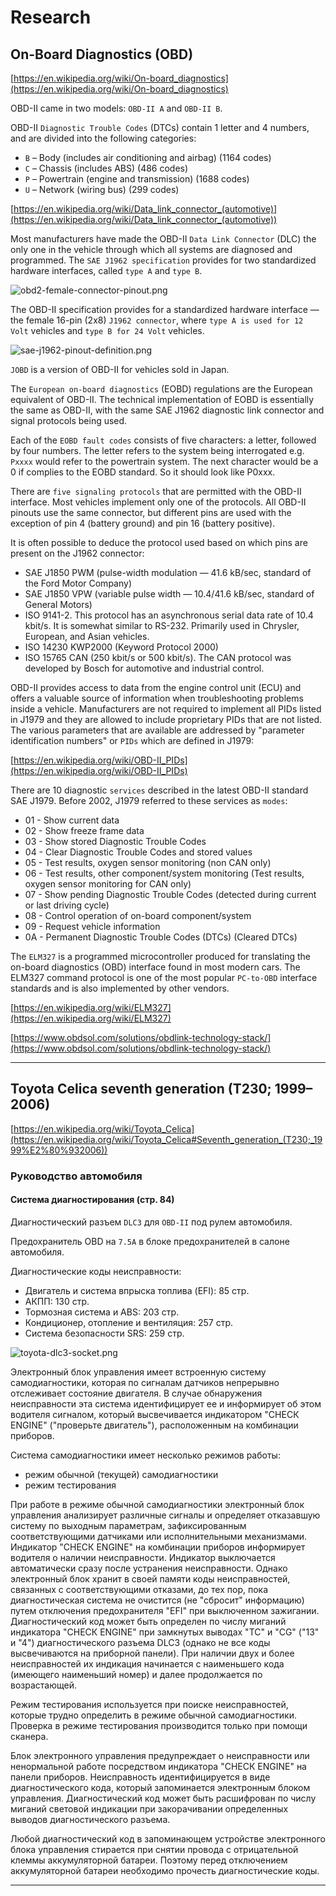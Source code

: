 # Research

## On-Board Diagnostics (OBD)

[https://en.wikipedia.org/wiki/On-board_diagnostics](https://en.wikipedia.org/wiki/On-board_diagnostics)

OBD-II came in two models: `OBD-II A` and `OBD-II B`.

OBD-II `Diagnostic Trouble Codes` (DTCs) contain 1 letter and 4 numbers, and are divided into the following categories:
* `B` – Body (includes air conditioning and airbag) (1164 codes)
* `C` – Chassis (includes ABS) (486 codes)
* `P` – Powertrain (engine and transmission) (1688 codes)
* `U` – Network (wiring bus) (299 codes)

[https://en.wikipedia.org/wiki/Data_link_connector_(automotive)](https://en.wikipedia.org/wiki/Data_link_connector_(automotive))

Most manufacturers have made the OBD-II `Data Link Connector` (DLC) the only one in the vehicle through which all systems are diagnosed and programmed.
The `SAE J1962 specification` provides for two standardized hardware interfaces, called `type A` and `type B`.

![obd2-female-connector-pinout.png](obd2-female-connector-pinout.png)

The OBD-II specification provides for a standardized hardware interface — the female 16-pin (2x8) `J1962 connector`, 
where `type A is used for 12 Volt` vehicles and `type B for 24 Volt` vehicles. 

![sae-j1962-pinout-definition.png](sae-j1962-pinout-definition.png)

`JOBD` is a version of OBD-II for vehicles sold in Japan.

The `European on-board diagnostics` (EOBD) regulations are the European equivalent of OBD-II.
The technical implementation of EOBD is essentially the same as OBD-II, 
with the same SAE J1962 diagnostic link connector and signal protocols being used.

Each of the `EOBD fault codes` consists of five characters: a letter, followed by four numbers. 
The letter refers to the system being interrogated e.g. `Pxxxx` would refer to the powertrain system. 
The next character would be a 0 if complies to the EOBD standard. So it should look like P0xxx.

There are `five signaling protocols` that are permitted with the OBD-II interface. 
Most vehicles implement only one of the protocols. 
All OBD-II pinouts use the same connector, but different pins are used with the exception of pin 4 (battery ground) and pin 16 (battery positive).

It is often possible to deduce the protocol used based on which pins are present on the J1962 connector:
* SAE J1850 PWM (pulse-width modulation — 41.6 kB/sec, standard of the Ford Motor Company)
* SAE J1850 VPW (variable pulse width — 10.4/41.6 kB/sec, standard of General Motors)
* ISO 9141-2. This protocol has an asynchronous serial data rate of 10.4 kbit/s. It is somewhat similar to RS-232. Primarily used in Chrysler, European, and Asian vehicles.
* ISO 14230 KWP2000 (Keyword Protocol 2000)
* ISO 15765 CAN (250 kbit/s or 500 kbit/s). The CAN protocol was developed by Bosch for automotive and industrial control.

OBD-II provides access to data from the engine control unit (ECU) and offers a valuable source of information when troubleshooting problems inside a vehicle.
Manufacturers are not required to implement all PIDs listed in J1979 and they are allowed to include proprietary PIDs that are not listed.
The various parameters that are available are addressed by "parameter identification numbers" or `PIDs` which are defined in J1979:

[https://en.wikipedia.org/wiki/OBD-II_PIDs](https://en.wikipedia.org/wiki/OBD-II_PIDs)

There are 10 diagnostic `services` described in the latest OBD-II standard SAE J1979. 
Before 2002, J1979 referred to these services as `modes`:
* 01 - Show current data
* 02 - Show freeze frame data
* 03 - Show stored Diagnostic Trouble Codes
* 04 - Clear Diagnostic Trouble Codes and stored values
* 05 - Test results, oxygen sensor monitoring (non CAN only)
* 06 - Test results, other component/system monitoring (Test results, oxygen sensor monitoring for CAN only)
* 07 - Show pending Diagnostic Trouble Codes (detected during current or last driving cycle)
* 08 - Control operation of on-board component/system
* 09 - Request vehicle information
* 0A - Permanent Diagnostic Trouble Codes (DTCs) (Cleared DTCs)

The `ELM327` is a programmed microcontroller produced for translating the on-board diagnostics (OBD) interface found in most modern cars. 
The ELM327 command protocol is one of the most popular `PC-to-OBD` interface standards and is also implemented by other vendors.

[https://en.wikipedia.org/wiki/ELM327](https://en.wikipedia.org/wiki/ELM327)

[https://www.obdsol.com/solutions/obdlink-technology-stack/](https://www.obdsol.com/solutions/obdlink-technology-stack/)

---

## Toyota Celica seventh generation (T230; 1999–2006)

[https://en.wikipedia.org/wiki/Toyota_Celica](https://en.wikipedia.org/wiki/Toyota_Celica#Seventh_generation_(T230;_1999%E2%80%932006))

### Руководство автомобиля

#### Система диагностирования (стр. 84)

Диагностический разъем `DLC3` для `OBD-II` под рулем автомобиля.

Предохранитель OBD на `7.5А` в блоке предохранителей в салоне автомобиля.

Диагностические коды неисправности:
* Двигатель и система впрыска топлива (EFI): 85 стр.
* АКПП: 130 стр.
* Тормозная система и ABS: 203 стр.
* Кондиционер, отопление и вентиляция: 257 стр.
* Система безопасности SRS: 259 стр.

![toyota-dlc3-socket.png](toyota-dlc3-socket.png)

Электронный блок управления имеет встроенную систему самодиагностики, которая по сигналам датчиков непрерывно отслеживает состояние двигателя.
В случае обнаружения неисправности эта система идентифицирует ее и информирует об этом водителя сигналом, 
который высвечивается индикатором "СНЕСК ENGINE" ("проверьте двигатель"), расположенным на комбинации приборов.

Система самодиагностики имеет несколько режимов работы: 
* режим обычной (текущей) самодиагностики
* режим тестирования

При работе в режиме обычной самодиагностики электронный блок управления анализирует различные сигналы 
и определяет отказавшую систему по выходным параметрам, зафиксированным соответствующими датчиками или исполнительными механизмами. 
Индикатор "СНЕСК ENGINE" на комбинации приборов информирует водителя о наличии неисправности. 
Индикатор выключается автоматически сразу после устранения неисправности.
Однако электронный блок хранит в своей памяти коды неисправностей, связанных с соответствующими отказами, до тех пор, 
пока диагностическая система не очистится (не "сбросит" информацию) путем отключения предохранителя "EFI" при выключенном зажигании.
Диагностический код может быть определен по числу миганий индикатора "СНЕСК ENGINE" 
при замкнутых выводах "ТС" и "CG" ("13" и "4") диагностического разъема DLCЗ (однако не все коды высвечиваются на приборной панели). 
При наличии двух и более неисправностей их индикация начинается с наименьшего кода (имеющего наименьший номер) и далее продолжается по возрастающей.

Режим тестирования используется при поиске неисправностей, которые трудно определить в режиме обычной самодиагностики.
Проверка в режиме тестирования производится только при помощи сканера.

Блок электронного управления предупреждает о неисправности или ненормальной работе посредством индикатора "СНЕСК ENGINE" на панели приборов. 
Неисправность идентифицируется в виде диагностического кода, который запоминается электронным блоком управления. 
Диагностический код может быть расшифрован по числу миганий световой индикации при закорачивании определенных выводов диагностического разъема.

Любой диагностический код в запоминающем устройстве электронного блока управления стирается при снятии провода с отрицательной клеммы аккумуляторной батареи. 
Поэтому перед отключением аккумуляторной батареи необходимо прочесть диагностические коды.

---

